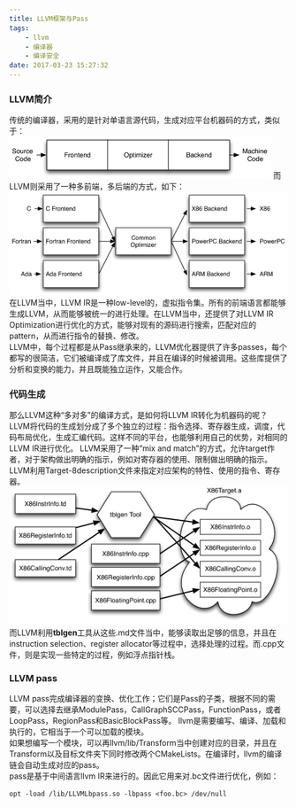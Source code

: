 ```yaml
---
title: LLVM框架与Pass
tags: 
	- llvm 
	- 编译器 
	- 编译安全
date: 2017-03-23 15:27:32
---
```


### LLVM简介
传统的编译器，采用的是针对单语言源代码，生成对应平台机器码的方式，类似于：  
![Simple](https://github.com/lbxl2345/blogbackup/blob/master/source/pics/llvm/SimpleCompiler.png?raw=true)
而LLVM则采用了一种多前端，多后端的方式，如下：  
![Retargetable](https://github.com/lbxl2345/blogbackup/blob/master/source/pics/llvm/RetargetableCompiler.png?raw=true)  
在LLVM当中，LLVM IR是一种low-level的，虚拟指令集。所有的前端语言都能够生成LLVM，从而能够被统一的进行处理。在LLVM当中，还提供了对LLVM IR Optimization进行优化的方式，能够对现有的源码进行搜索，匹配对应的pattern，从而进行指令的替换、修改。  
LLVM中，每个过程都是从Pass继承来的，LLVM优化器提供了许多passes，每个都写的很简洁，它们被编译成了库文件，并且在编译的时候被调用。这些库提供了分析和变换的能力，并且既能独立运作，又能合作。  
### 代码生成
那么LLVM这种“多对多”的编译方式，是如何将LLVM IR转化为机器码的呢？LLVM将代码的生成划分成了多个独立的过程：指令选择、寄存器生成，调度，代码布局优化，生成汇编代码。这样不同的平台，也能够利用自己的优势，对相同的LLVM IR进行优化。
LLVM采用了一种“mix and match”的方式，允许target作者，对于架构做出明确的指示，例如对寄存器的使用、限制做出明确的指示。LLVM利用Target-8description文件来指定对应架构的特性、使用的指令、寄存器。
![X86Target](https://github.com/lbxl2345/blogbackup/blob/master/source/pics/llvm/X86Target.png?raw=true)  
而LLVM利用**tblgen**工具从这些.md文件当中，能够读取出足够的信息，并且在instruction selection、register allocator等过程中，选择处理的过程。而.cpp文件，则是实现一些特定的过程，例如浮点指针栈。  
### LLVM pass
LLVM pass完成编译器的变换、优化工作；它们是Pass的子类，根据不同的需要，可以选择去继承ModulePass，CallGraphSCCPass，FunctionPass，或者LoopPass，RegionPass和BasicBlockPass等。
llvm是需要编写、编译、加载和执行的，它相当于一个可以加载的模块。  
如果想编写一个模块，可以再llvm/lib/Transform当中创建对应的目录，并且在Transform以及目标文件夹下同时修改两个CMakeLists。在编译时，llvm的编译链会自动生成对应的pass。  
pass是基于中间语言llvm IR来进行的。因此它用来对.bc文件进行优化，例如：

	opt -load /lib/LLVMLbpass.so -lbpass <foo.bc> /dev/null

